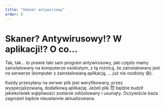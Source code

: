 ```yaml
---
title: "Skaner antywirsowy"
order: 8
---
```


# Skaner? Antywirusowy!? W aplikacji!? O co...

Tak, tak... to prawie taki sam program antywirusowy, jaki często mamy zainstalowany na komputerze osobistym, z tą różnicą, że zainstalowany jest na serwerze (komputer z zainstalowaną aplikacją, ... już nie osobisty :smile:).

Każdy przesyłany na serwer plik jest weryfikowany, przez wyspecjalizowaną, dodatkową aplikację. Jeżeli plik  :smiling_imp: będzie budził jakiekolwiek wątpliwości zostanie odizolowany i usunięty.
Oczywiście baza zagrożeń będzie nieustannie aktualizowana.
